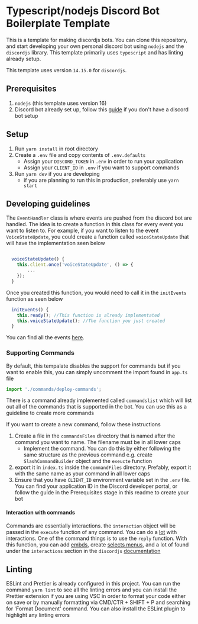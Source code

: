 # Typescript/nodejs Discord Bot Boilerplate Template
This is a template for making discordjs bots. You can clone this repository, and start developing your own personal discord bot using `nodejs` and the `discordjs` library. This template primarily uses `typescript` and has linting already setup.

This template uses version `14.15.0` for `discordjs`.

## Prerequisites
1. `nodejs` (this template uses version 16)
2. Discord bot already set up, follow this [guide](https://discord.com/developers/docs/getting-started#configuring-a-bot) if you don't have a discord bot setup

## Setup
1. Run `yarn install` in root directory
3. Create a `.env` file and copy contents of `.env.defaults`
   * Assign your `DISCORD_TOKEN` in `.env` in order to run your application
   * Assign your `CLIENT_ID` in `.env` if you want to support commands
2. Run `yarn dev` if you are developing
   * if you are planning to run this in production, preferably use `yarn start`

## Developing guidelines
The `EventHandler` class is where events are pushed from the discord bot are handled. The idea is to create a function in this class for every event you want to listen to. For example, if you want to listen to the event `VoiceStateUpdate`, you could create a function called `voiceStateUpdate` that will have the implementation seen below

``` javascript

  voiceStateUpdate() {
    this.client.once('voiceStateUpdate', () => {
        ...
    });
  }
```

Once you created this function, you would need to call it in the `initEvents` function as seen below
``` javascript
  initEvents() {
    this.ready(); //This function is already implementated
    this.voiceStateUpdate(); //The function you just created
  }
```

You can find all the events [here](https://discord.js.org/#/docs/discord.js/main/typedef/Events).

### Supporting Commands
By default, this tempalate disables the support for commands but if you want to enable this, you can simply uncomment the import found in `app.ts` file
``` javascript
import './commands/deploy-commands';
```
There is a command already implemented called `commandslist` which will list out all of the commands that is supported in the bot. You can use this as a guideline to create more commands

If you want to create a new command, follow these instructions
1. Create a file in the `commandsFiles` directory that is named after the command you want to name. The filename must be in all lower caps
    * Implement the command. You can do this by either following the same structure as the previous command e.g. create `SlashCommandBuilder` object and the `exeucte` function
2. export it in `index.ts` inside the `commandFiles` directory. Prefably, export it with the same name as your command in all lower caps
3. Ensure that you have `CLIENT_ID` environment variable set in the `.env` file. You can find your application ID in the Discord developer portal, or follow the guide in the Prerequisites stage in this readme to create your bot

#### Interaction with commands
Commands are essentially interactions. the `interaction` object will be passed in the `execute` function of any command. You can do a [lot](https://discord.js.org/#/docs/discord.js/main/class/CommandInteraction) with interactions. One of the command things is to use the `reply` function. With this function, you can add [embds](https://discord.js.org/#/docs/discord.js/main/class/CommandInteraction?scrollTo=reply), create [selects menus](https://discordjs.guide/interactions/select-menus.html#building-and-sending-select-menus), and a lot of found under the `interactions` section in the `discordjs` [documentation](https://discordjs.guide/interactions/buttons.html#component-collectors)

## Linting
ESLint and Prettier is already configured in this project. You can run the command `yarn lint` to see all the linting errors and you can install the Prettier extension if you are using VSC in order to format your code either on save or by manually formatting via CMD/CTR + SHIFT + P and searching for 'Format Document' command. You can also install the ESLint plugin to highlight any linting errors
